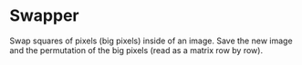 # Swapper
Swap squares of pixels (big pixels) inside of an image.   Save the new image and the permutation of the big pixels (read as a matrix row by row).

